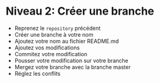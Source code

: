# Niveau 2: Créer une branche

* Reprenez le `repository` précédent
* Créer une branche à votre nom
* Ajoutez votre nom au fichier README.md
* Ajoutez vos modifications
* Commitez votre modification
* Pousser votre modification sur votre branche
* Mergez votre branche avec la branche master
* Réglez les conflits
